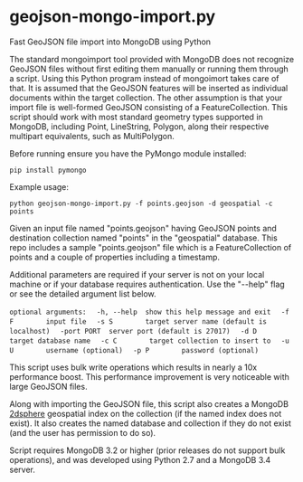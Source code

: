 # geojson-mongo-import.py
Fast GeoJSON file import into MongoDB using Python

The standard mongoimport tool provided with MongoDB does not recognize GeoJSON files without first editing them manually or running them through a script.  Using this Python program instead of mongoimort takes care of that.  It is assumed that the GeoJSON features will be inserted as individual documents within the target collection.  The other assumption is that your import file is well-formed GeoJSON consisting of a FeatureCollection. This script should work with most standard geometry types supported in MongoDB, including Point, LineString, Polygon, along their respective multipart equivalents, such as MultiPolygon.   

Before running ensure you have the PyMongo module installed:

`pip install pymongo`

Example usage:

`python geojson-mongo-import.py -f points.geojson -d geospatial -c points`

Given an input file named "points.geojson" having GeoJSON points and destination collection named "points" in the "geospatial" database.  This repo includes a sample "points.geojson" file which is a FeatureCollection of points and a couple of properties including a timestamp.

Additional parameters are required if your server is not on your local machine or if your database requires authentication.  Use the "--help" flag or see the detailed argument list below.

`optional arguments:`
`  -h, --help  show this help message and exit`
`  -f F        input file`
`  -s S        target server name (default is localhost)`
`  -port PORT  server port (default is 27017)`
`  -d D        target database name`
`  -c C        target collection to insert to`
`  -u U        username (optional)`
`  -p P        password (optional)`

This script uses bulk write operations which results in nearly a 10x performance boost.  This performance improvement is very noticeable with large GeoJSON files.

Along with importing the GeoJSON file, this script also creates a MongoDB [2dsphere](https://docs.mongodb.com/manual/core/2dsphere/) geospatial index on the collection (if the named index does not exist).  It also creates the named database and collection if they do not exist (and the user has permission to do so).

Script requires MongoDB 3.2 or higher (prior releases do not support bulk operations), and was developed using Python 2.7 and a MongoDB 3.4 server.




